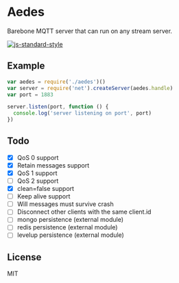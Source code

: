# Aedes

Barebone MQTT server that can run on any stream server.

[![js-standard-style](https://cdn.rawgit.com/feross/standard/master/badge.svg)](https://github.com/feross/standard)

## Example

```js
var aedes = require('./aedes')()
var server = require('net').createServer(aedes.handle)
var port = 1883

server.listen(port, function () {
  console.log('server listening on port', port)
})
```

## Todo

* [x] QoS 0 support
* [x] Retain messages support
* [x] QoS 1 support
* [ ] QoS 2 support
* [x] clean=false support
* [ ] Keep alive support
* [ ] Will messages must survive crash
* [ ] Disconnect other clients with the same client.id
* [ ] mongo persistence (external module)
* [ ] redis persistence (external module)
* [ ] levelup persistence (external module)

## License

MIT

